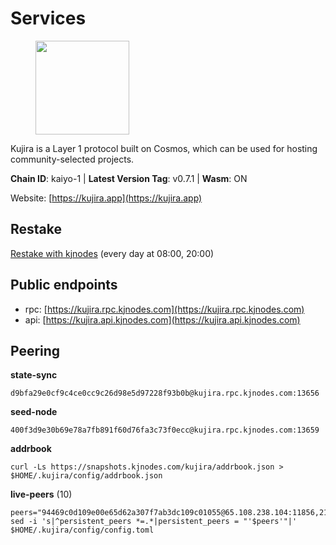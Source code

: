 # Services

<figure><img src="https://raw.githubusercontent.com/kj89/testnet_manuals/main/pingpub/logos/kujira.png" width="150" alt=""><figcaption></figcaption></figure>

Kujira is a Layer 1 protocol built on Cosmos, which can be used for  hosting community-selected projects.

**Chain ID**: kaiyo-1 | **Latest Version Tag**: v0.7.1 | **Wasm**: ON

Website: [https://kujira.app](https://kujira.app)

## Restake

[Restake with kjnodes](https://restake.app/kujira/kujiravaloper1tnuqj73jfn3724lqz34c27tuv80nv336sadqym) (every day at 08:00, 20:00)
## Public endpoints

* rpc: [https://kujira.rpc.kjnodes.com](https://kujira.rpc.kjnodes.com)
* api: [https://kujira.api.kjnodes.com](https://kujira.api.kjnodes.com)

## Peering

**state-sync**

```
d9bfa29e0cf9c4ce0cc9c26d98e5d97228f93b0b@kujira.rpc.kjnodes.com:13656
```

**seed-node**

```
400f3d9e30b69e78a7fb891f60d76fa3c73f0ecc@kujira.rpc.kjnodes.com:13659
```

**addrbook**
```
curl -Ls https://snapshots.kjnodes.com/kujira/addrbook.json > $HOME/.kujira/config/addrbook.json
```

**live-peers** (10)
```
peers="94469c0d109e00e65d62a307f7ab3dc109c01055@65.108.238.104:11856,213dbb8301ce1c0f5662a9b723bd613f15e1dd4e@75.119.157.167:30656,3d150f6a71caca5607daff69c9049c04c37da64e@51.210.223.186:30095,610b8e096b4d8f923b1f41f7bdf92d5b63e033dc@162.55.243.82:4060,4018be5af4189573366762fa168826b4408418db@135.125.188.17:32095,da2673cf09dc2c124947827f4cf5e7c17114d504@142.132.202.98:26656,ccffabe81f2de8a81e171f93fe1209392bf9993f@65.108.234.59:26656,450e62f04093c283cc7dcf1257a9b2e4893ad545@148.251.85.115:26656,d7c5f6099886bc3b770cdc4cdc16e69d17dc9442@185.249.227.231:28656,d9bfa29e0cf9c4ce0cc9c26d98e5d97228f93b0b@144.76.163.233:13656"
sed -i 's|^persistent_peers *=.*|persistent_peers = "'$peers'"|' $HOME/.kujira/config/config.toml
```
